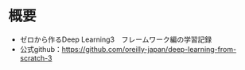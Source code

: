 # 概要
* ゼロから作るDeep Learning3　フレームワーク編の学習記録
* 公式github：https://github.com/oreilly-japan/deep-learning-from-scratch-3
